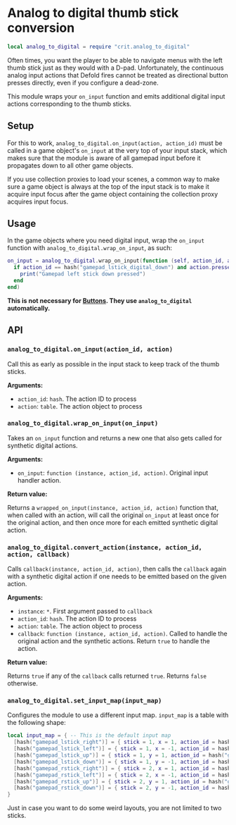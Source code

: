 # Analog to digital thumb stick conversion

```lua
local analog_to_digital = require "crit.analog_to_digital"
```

Often times, you want the player to be able to navigate menus with the
left thumb stick just as they would with a D-pad. Unfortunately, the continuous
analog input actions that Defold fires cannot be treated as directional button
presses directly, even if you configure a dead-zone.

This module wraps your `on_input` function and emits additional digital
input actions corresponding to the thumb sticks.

## Setup

For this to work, `analog_to_digital.on_input(action, action_id)` must be called
in a game object's `on_input` at the very top of your input stack, which makes
sure that the module is aware of all gamepad input before it propagates down to
all other game objects.

If you use collection proxies to load your scenes, a common way to make sure
a game object is always at the top of the input stack is to make it acquire
input focus after the game object containing the collection proxy
acquires input focus.

## Usage

In the game objects where you need digital input,
wrap the `on_input` function with `analog_to_digital.wrap_on_input`,
as such:

```lua
on_input = analog_to_digital.wrap_on_input(function (self, action_id, action)
  if action_id == hash("gamepad_lstick_digital_down") and action.pressed then
    print("Gamepad left stick down pressed")
  end
end)
```

**This is not necessary for [Buttons](./button.lua). They use `analog_to_digital` automatically.**

## API

### `analog_to_digital.on_input(action_id, action)`

Call this as early as possible in the input stack to
keep track of the thumb sticks.

**Arguments:**  
* `action_id`: `hash`. The action ID to process
* `action`: `table`. The action object to process

### `analog_to_digital.wrap_on_input(on_input)`

Takes an `on_input` function and returns a new one that also gets called for
synthetic digital actions.

**Arguments:**  
* `on_input`: `function (instance, action_id, action)`. Original input handler
action.

**Return value:**

Returns a `wrapped_on_input(instance, action_id, action)` function that, when
called with an action, will call the original `on_input` at least once for the
original action, and then once more for each emitted synthetic digital action.

### `analog_to_digital.convert_action(instance, action_id, action, callback)`

Calls `callback(instance, action_id, action)`, then calls the `callback` again
with a synthetic digital action if one needs to be emitted based on the given
action.

**Arguments:**  
* `instance`: `*`. First argument passed to `callback`
* `action_id`: `hash`. The action ID to process
* `action`: `table`. The action object to process
* `callback`: `function (instance, action_id, action)`. Called to handle
the original action and the synthetic actions. Return `true` to handle the
action.

**Return value:**

Returns `true` if any of the `callback` calls returned `true`. Returns `false`
otherwise.

### `analog_to_digital.set_input_map(input_map)`

Configures the module to use a different input map. `input_map` is a table with
the following shape:

```lua
local input_map = { -- This is the default input map
  [hash("gamepad_lstick_right")] = { stick = 1, x = 1, action_id = hash("gamepad_lstick_digital_right") },
  [hash("gamepad_lstick_left")] = { stick = 1, x = -1, action_id = hash("gamepad_lstick_digital_left") },
  [hash("gamepad_lstick_up")] = { stick = 1, y = 1, action_id = hash("gamepad_lstick_digital_up") },
  [hash("gamepad_lstick_down")] = { stick = 1, y = -1, action_id = hash("gamepad_lstick_digital_down") },
  [hash("gamepad_rstick_right")] = { stick = 2, x = 1, action_id = hash("gamepad_rstick_digital_right") },
  [hash("gamepad_rstick_left")] = { stick = 2, x = -1, action_id = hash("gamepad_rstick_digital_left") },
  [hash("gamepad_rstick_up")] = { stick = 2, y = 1, action_id = hash("gamepad_rstick_digital_up") },
  [hash("gamepad_rstick_down")] = { stick = 2, y = -1, action_id = hash("gamepad_rstick_digital_down") },
}
```

Just in case you want to do some weird layouts, you are not limited to two sticks.
